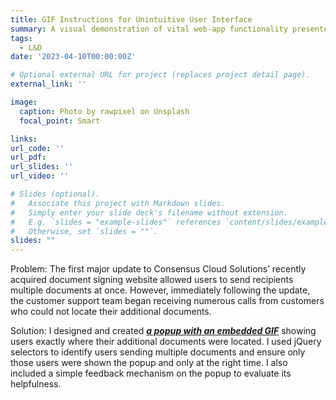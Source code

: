 ```yaml
---
title: GIF Instructions for Unintuitive User Interface
summary: A visual demonstration of vital web-app functionality presented only to impacted users via popup
tags:
  - L&D
date: '2023-04-10T00:00:00Z'

# Optional external URL for project (replaces project detail page).
external_link: ''

image:
  caption: Photo by rawpixel on Unsplash
  focal_point: Smart

links:
url_code: ''
url_pdf: 
url_slides: ''
url_video: ''

# Slides (optional).
#   Associate this project with Markdown slides.
#   Simply enter your slide deck's filename without extension.
#   E.g. `slides = "example-slides"` references `content/slides/example-slides.md`.
#   Otherwise, set `slides = ""`.
slides: ""
---
```


Problem: The first major update to Consensus Cloud Solutions’ recently acquired document signing website allowed users to send recipients multiple documents at once. However, immediately following the update, the customer support team began receiving numerous calls from customers who could not locate their additional documents. 

Solution: I designed and created [***a popup with an embedded GIF***](https://drive.google.com/file/d/1M6-qfvQiQeJNT44Zo1Nrqeso4fRUjaZT/view?usp=sharing) showing users exactly where their additional documents were located. I used jQuery selectors to identify users sending multiple documents and ensure only those users were shown the popup and only at the right time. I also included a simple feedback mechanism on the popup to evaluate its helpfulness.


